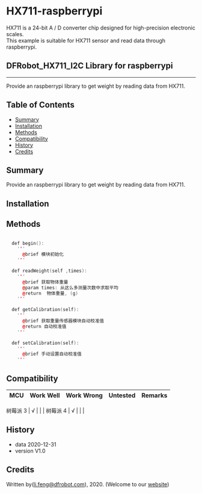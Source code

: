# HX711-raspberrypi
HX711 is a 24-bit A / D converter chip designed for high-precision electronic scales.<br>
This example is suitable for HX711 sensor and read data through raspberrypi.<br>


## DFRobot_HX711_I2C Library for raspberrypi
---------------------------------------------------------

Provide an raspberrypi library to get weight by reading data from HX711.

## Table of Contents

* [Summary](#summary)
* [Installation](#installation)
* [Methods](#methods)
* [Compatibility](#compatibility)
* [History](#history)
* [Credits](#credits)

## Summary

Provide an raspberrypi library to get weight by reading data from HX711.

## Installation



## Methods

```C++

  def begin():
    '''
      @brief 模块初始化
    '''

  def readWeight(self ,times):
    '''
      @brief 获取物体重量
      @param times: 从这么多测量次数中求取平均
      @return  物体重量, (g)
    '''

  def getCalibration(self):
    '''
      @brief 获取重量传感器模块自动校准值
      @return 自动校准值
    '''

  def setCalibration(self):
    '''
      @brief 手动设置自动校准值
    '''
```

## Compatibility

MCU                | Work Well    | Work Wrong   | Untested    | Remarks
------------------ | :----------: | :----------: | :---------: | -----

树莓派 3       |      √       |              |             | 
树莓派 4       |      √       |              |             | 


## History

- data 2020-12-31
- version V1.0


## Credits

Written by(li.feng@dfrobot.com), 2020. (Welcome to our [website](https://www.dfrobot.com/))

